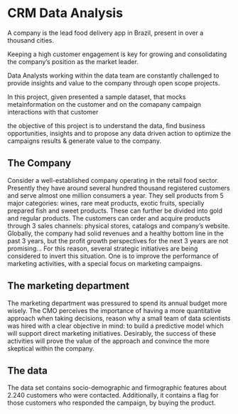 # CRM Data Analysis

A company is the lead food delivery app in Brazil, present in over a thousand cities.

Keeping a high customer engagement is key for growing and consolidating the company’s
position as the market leader.

Data Analysts working within the data team are constantly challenged to provide insights and
value to the company through open scope projects.

In this project, given presented a sample dataset, that mocks metainformation on the customer
and on the comapany campaign interactions with that customer

the objective of this project is to understand the data, find business opportunities, insights and to propose
any data driven action to optimize the campaigns results & generate value to the company.

## The Company

Consider a well-established company operating in the retail food sector. Presently they have around
several hundred thousand registered customers and serve almost one million consumers a year.
They sell products from 5 major categories: wines, rare meat products, exotic fruits, specially
prepared fish and sweet products. These can further be divided into gold and regular products. The
customers can order and acquire products through 3 sales channels: physical stores, catalogs and
company’s website. Globally, the company had solid revenues and a healthy bottom line in the past
3 years, but the profit growth perspectives for the next 3 years are not promising... For this reason,
several strategic initiatives are being considered to invert this situation. One is to improve the
performance of marketing activities, with a special focus on marketing campaigns.

## The marketing department

The marketing department was pressured to spend its annual budget more wisely. The CMO
perceives the importance of having a more quantitative approach when taking decisions, reason why
a small team of data scientists was hired with a clear objective in mind: to build a predictive model
which will support direct marketing initiatives. Desirably, the success of these activities will prove the
value of the approach and convince the more skeptical within the company.

## The data

The data set contains socio-demographic and firmographic features about 2.240 customers who
were contacted. Additionally, it contains a flag for those customers who responded the campaign,
by buying the product.
